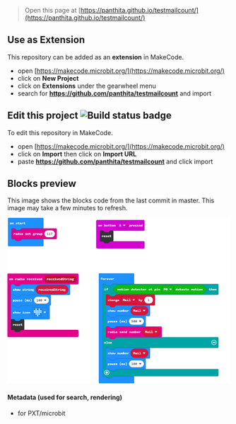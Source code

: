 
> Open this page at [https://panthita.github.io/testmailcount/](https://panthita.github.io/testmailcount/)

## Use as Extension

This repository can be added as an **extension** in MakeCode.

* open [https://makecode.microbit.org/](https://makecode.microbit.org/)
* click on **New Project**
* click on **Extensions** under the gearwheel menu
* search for **https://github.com/panthita/testmailcount** and import

## Edit this project ![Build status badge](https://github.com/panthita/testmailcount/workflows/MakeCode/badge.svg)

To edit this repository in MakeCode.

* open [https://makecode.microbit.org/](https://makecode.microbit.org/)
* click on **Import** then click on **Import URL**
* paste **https://github.com/panthita/testmailcount** and click import

## Blocks preview

This image shows the blocks code from the last commit in master.
This image may take a few minutes to refresh.

![A rendered view of the blocks](https://github.com/panthita/testmailcount/raw/master/.github/makecode/blocks.png)

#### Metadata (used for search, rendering)

* for PXT/microbit
<script src="https://makecode.com/gh-pages-embed.js"></script><script>makeCodeRender("{{ site.makecode.home_url }}", "{{ site.github.owner_name }}/{{ site.github.repository_name }}");</script>
